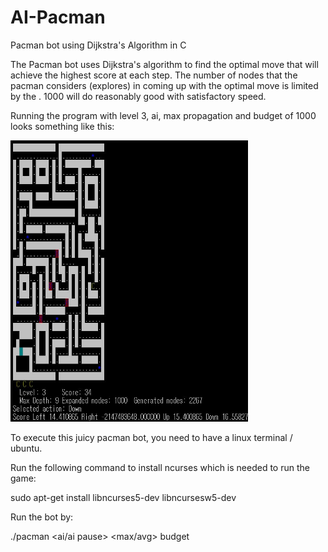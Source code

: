 # AI-Pacman
Pacman bot using Dijkstra's Algorithm in C

The Pacman bot uses Dijkstra's algorithm to find the optimal move that will achieve the highest score at each step. The number of nodes that the pacman considers (explores) in coming up with the optimal move is limited by the <budget>. 1000 will do reasonably good with satisfactory speed. 
  
Running the program with level 3, ai, max propagation and budget of 1000 looks something like this:

<img src="images/example1.JPG" alt="alt text" width="380" height="450">


To execute this juicy pacman bot, you need to have a linux terminal / ubuntu.


Run the following command to install ncurses which is needed to run the game:

sudo apt-get install libncurses5-dev libncursesw5-dev 


Run the bot by:

./pacman <level> <ai/ai pause> <max/avg> budget
